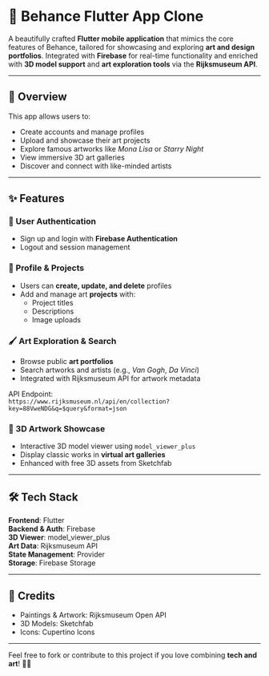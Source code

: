 # 🎨 Behance Flutter App Clone

A beautifully crafted **Flutter mobile application** that mimics the core features of Behance, tailored for showcasing and exploring **art and design portfolios**. Integrated with **Firebase** for real-time functionality and enriched with **3D model support** and **art exploration tools** via the **Rijksmuseum API**.

---

## 🌟 Overview

This app allows users to:
- Create accounts and manage profiles
- Upload and showcase their art projects
- Explore famous artworks like *Mona Lisa* or *Starry Night*
- View immersive 3D art galleries
- Discover and connect with like-minded artists

---

## ✨ Features

### 🔐 User Authentication
- Sign up and login with **Firebase Authentication**
- Logout and session management

### 👤 Profile & Projects
- Users can **create, update, and delete** profiles
- Add and manage art **projects** with:
  - Project titles
  - Descriptions
  - Image uploads

### 🖌 Art Exploration & Search
- Browse public **art portfolios**
- Search artworks and artists (e.g., *Van Gogh*, *Da Vinci*)
- Integrated with Rijksmuseum API for artwork metadata

API Endpoint:  
`https://www.rijksmuseum.nl/api/en/collection?key=88VweNDG&q=$query&format=json`

### 🧊 3D Artwork Showcase
- Interactive 3D model viewer using  `model_viewer_plus`
- Display classic works in **virtual art galleries**
- Enhanced with free 3D assets from Sketchfab

---

## 🛠 Tech Stack

**Frontend**: Flutter  
**Backend & Auth**: Firebase  
**3D Viewer**:  model_viewer_plus  
**Art Data**: Rijksmuseum API  
**State Management**: Provider  
**Storage**: Firebase Storage  

---


## 🙌 Credits

- Paintings & Artwork: Rijksmuseum Open API  
- 3D Models: Sketchfab  
- Icons: Cupertino Icons  

---


Feel free to fork or contribute to this project if you love combining **tech and art**! 🎨🚀
